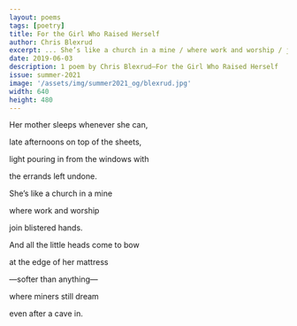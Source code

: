 ```yaml
---
layout: poems
tags: [poetry]
title: For the Girl Who Raised Herself
author: Chris Blexrud
excerpt: ... She’s like a church in a mine / where work and worship / join blistered hands...
date: 2019-06-03
description: 1 poem by Chris Blexrud—For the Girl Who Raised Herself
issue: summer-2021
image: '/assets/img/summer2021_og/blexrud.jpg'
width: 640
height: 480
---
```



<div class="stanza">
<p class="poemline">Her mother sleeps whenever she can,</p>
<p class="poemline">late afternoons on top of the sheets,</p>
<p class="poemline">light pouring in from the windows with</p>
<p class="poemline">the errands left undone.</p>
</div>
<div class="stanza">
<p class="poemline">She’s like a church in a mine</p>
<p class="poemline">where work and worship</p>
<p class="poemline">join blistered hands.</p>
</div>
<div class="stanza">
<p class="poemline">And all the little heads come to bow</p>
<p class="poemline">at the edge of her mattress</p>
<p class="poemline">—softer than anything—</p>
<p class="poemline">where miners still dream</p>
<p class="poemline">even after a cave in.</p>
</div>

